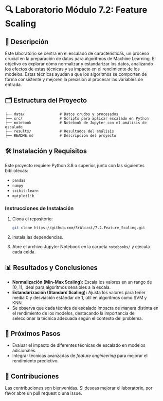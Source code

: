 # 🔍 Laboratorio Módulo 7.2: Feature Scaling

## 📖 Descripción
Este laboratorio se centra en el escalado de características, un proceso crucial en la preparación de datos para algoritmos de Machine Learning. El objetivo es explorar cómo normalizar y estandarizar los datos, analizando los efectos de estas técnicas y su impacto en el rendimiento de los modelos. Estas técnicas ayudan a que los algoritmos se comporten de forma consistente y mejoren la precisión al procesar las variables de entrada.

## 🗂️ Estructura del Proyecto

```
├── data/                # Datos crudos y procesados
├── src/                 # Scripts para aplicar escalado en Python
├── notebook             # Notebook de Jupyter con el análisis de escalado
├── results/             # Resultados del análisis
├── README.md            # Descripción del proyecto
```

## 🛠️ Instalación y Requisitos
Este proyecto requiere Python 3.8 o superior, junto con las siguientes bibliotecas:

- `pandas`
- `numpy`
- `scikit-learn`
- `matplotlib`
  
### Instrucciones de Instalación

1. Clona el repositorio:
   ```bash
   git clone https://github.com/SrAlcast/7.2.Feature_Scaling.git
   ```
2. Instala las dependencias.

3. Abre el archivo Jupyter Notebook en la carpeta `notebooks/` y ejecuta cada celda.

## 📊 Resultados y Conclusiones
- **Normalización (Min-Max Scaling):** Escala los valores en un rango de [0, 1], ideal para algoritmos sensibles a la escala.
- **Estandarización (Standard Scaling):** Ajusta los valores para tener media 0 y desviación estándar de 1, útil en algoritmos como SVM y KNN.
- Se observa que cada técnica de escalado impacta de manera distinta en el rendimiento de los modelos, destacando la importancia de seleccionar la técnica adecuada según el contexto del problema.

## 🔄 Próximos Pasos
- Evaluar el impacto de diferentes técnicas de escalado en modelos adicionales.
- Integrar técnicas avanzadas de *feature engineering* para mejorar el rendimiento predictivo.

## 🤝 Contribuciones
Las contribuciones son bienvenidas. Si deseas mejorar el laboratorio, por favor abre un pull request o una issue.
